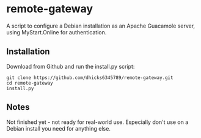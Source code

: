 # remote-gateway
A script to configure a Debian installation as an Apache Guacamole server, using MyStart.Online for authentication.

## Installation
Download from Github and run the install.py script:
```
git clone https://github.com/dhicks6345789/remote-gateway.git
cd remote-gateway
install.py
```

## Notes
Not finished yet - not ready for real-world use. Especially don't use on a Debian install you need for anything else.
